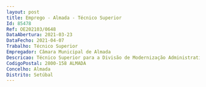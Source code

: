 ```yaml
--- 
layout: post
title: Emprego - Almada - Técnico Superior
Id: 85478
Ref: OE202103/0648
DataAbertura: 2021-03-23
DataFecho: 2021-04-07
Trabalho: Técnico Superior
Empregador: Câmara Municipal de Almada
Descricao: Técnico Superior para a Divisão de Modernização Administrativa e Gestão Territorial.Licenciatura  Engenharia Geográfica  Engenharia Geoespacial  Engenharia Topográfica  Engenharia Civil  Engenharia Agronómica e similares.  Formação superior nas áreas tecnológicas específicas tais como  a deteção remota, o posicionamento por satélite e os sistemas de informação geográfica (SIG).Bons conhecimentos Cartografia, Cadastro Predial, Topografia Georreferenciação, sistemas de coordenadas, importação e fontes de dados Sistemas CAD.Perfil Competências   Boa capacidade de comunicação, dinamismo e proatividade   Gosto pelo trabalho em equipa e aprendizagem contínua.
CodigoPostal: 2800-158 ALMADA
Concelho: Almada
Distrito: Setúbal
--- 
```

